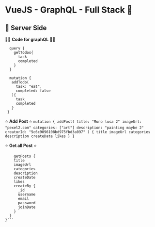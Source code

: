 # VueJS - GraphQL - Full Stack 🤟

## 🚀 Server Side

🌟🌟 **Code for graphQL** 🌟🌟

```
  query {
    getTodos{
      task
      completed
    }
  }

  mutation {
   addTodo(
     task: "eat",
     completed: false
   ){
     task
     completed
   }
 }
```

⭐️️️️ **Add Post** ⭐️
`mutation {
  addPost(
    title: "Mono lusa 2"
    imageUrl: "pexel2.com"
    categories: ["art"]
    description: "painting maybe 2"
    creatorId: "5c6c9096108bd975fbd3a097"
  ) {
    title
    imageUrl
    categories
    description
    createDate
    likes
  }
}`

⭐️️️️ **Get all Post** ⭐️
```{
 	getPosts {
    title
    imageUrl
    categories
    description
    createDate
    likes
    createBy {
      _id
      username
      email
      password
      joinDate
    }
  }
}```
